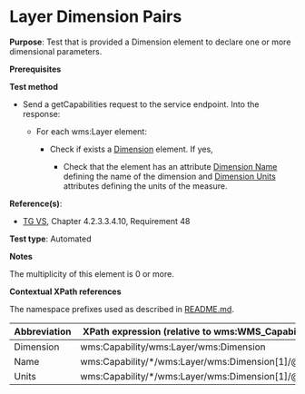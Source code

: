 # Layer Dimension Pairs

**Purpose**: Test that is provided a Dimension element to declare one or more dimensional parameters.

**Prerequisites**

**Test method**

* Send a getCapabilities request to the service endpoint. Into the response:

  * For each wms:Layer element:

    * Check if exists a [Dimension](#dimension) element. If yes,

      * Check that the element has an attribute [Dimension Name](#dimensionName) defining the name of the dimension and [Dimension Units](#dimensionUnits) attributes defining the units of the measure. 

**Reference(s)**:
* [TG VS](./README.md#ref_TG_VS), Chapter 4.2.3.3.4.10, Requirement 48

**Test type**: Automated

**Notes**

The multiplicity of this element is 0 or more.

**Contextual XPath references**

The namespace prefixes used as described in [README.md](./README.md#namespaces).

Abbreviation                                               |  XPath expression (relative to wms:WMS_Capabilities)
---------------------------------------------------------- | -------------------------------------------------------------------------
Dimension <a name="dimension"></a> | wms:Capability/wms:Layer/wms:Dimension
Name <a name="dimensionName"></a> | wms:Capability/*/wms:Layer/wms:Dimension[1]/@name
Units <a name="dimensionUnits"></a> | wms:Capability/*/wms:Layer/wms:Dimension[1]/@units
